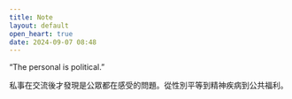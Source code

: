 ```yaml
---
title: Note
layout: default
open_heart: true
date: 2024-09-07 08:48
---
```


“The personal is political.”

私事在交流後才發現是公眾都在感受的問題。從性別平等到精神疾病到公共福利。
